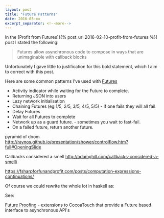 ```yaml
---
layout: post
title: "Future Patterns"
date: 2016-03-xx
excerpt_separator: <!--more-->
---
```

In the [Profit from Futures]({% post_url 2016-02-10-profit-from-futures %}) post I stated the following:

> Futures allow asynchronous code to compose in ways that are unimaginable with callback blocks

Unfortunately I gave little to justification for this bold statement, which I aim to correct with this post.
<!--more-->
Here are some common patterns I've used with [Futures](https://github.com/Thomvis/BrightFutures)

* Activity indicator while waiting for the Future to complete.
* Returning JSON into users
* Lazy network initialisation
* Chaining Futures (eg 1/5, 2/5, 3/5, 4/5, 5/5) - if one fails they will all fail.
* Delay Futures
* Wait for all Futures to complete
* Network up as a guard future. - sometimes you wait to fast-fail.
* On a failed future, return another future.


pyramid of doom
http://raynos.github.io/presentation/shower/controlflow.htm?full#OpeningSlide

Callbacks considered a smell
http://adamghill.com/callbacks-considered-a-smell/


https://fsharpforfunandprofit.com/posts/computation-expressions-continuations/

Of course we could rewrite the whole lot in haskell as:


See:

[Future Proofing](https://github.com/Thomvis/FutureProofing) - extensions to CocoaTouch that provide a Future based interface to asynchronous API's
